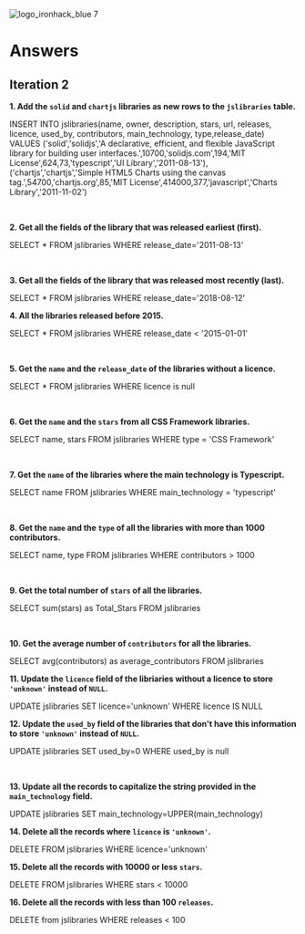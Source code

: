 ![logo_ironhack_blue 7](https://user-images.githubusercontent.com/23629340/40541063-a07a0a8a-601a-11e8-91b5-2f13e4e6b441.png)

# Answers

## Iteration 2

**1. Add the `solid` and `chartjs` libraries as new rows to the `jslibraries` table.**

INSERT INTO jslibraries(name, owner, description, stars, url, releases, licence, used_by, contributors, main_technology, type,release_date)
VALUES ('solid','solidjs','A declarative, efficient, and flexible JavaScript library for building user interfaces.',10700,'solidjs.com',194,'MIT License',624,73,'typescript','UI Library','2011-08-13'),
('chartjs','chartjs','Simple HTML5 Charts using the canvas tag.',54700,'chartjs.org',85,'MIT License',414000,377,'javascript','Charts Library','2011-11-02')

<br>

**2. Get all the fields of the library that was released earliest (first).**


SELECT \*
FROM jslibraries
WHERE release_date='2011-08-13'

<br>

**3. Get all the fields of the library that was released most recently (last).**


SELECT \*
FROM jslibraries
WHERE release_date='2018-08-12'
<br>

**4. All the libraries released before 2015.**


SELECT \*
FROM jslibraries
WHERE release_date < '2015-01-01'

<br>

**5. Get the `name` and the `release_date` of the libraries without a licence.**


SELECT \*
FROM jslibraries
WHERE licence is null

<br>

**6. Get the `name` and the `stars` from all CSS Framework libraries.**


SELECT name, stars
FROM jslibraries
WHERE type = 'CSS Framework'

<br>

**7. Get the `name` of the libraries where the main technology is Typescript.**


SELECT name
FROM jslibraries
WHERE main_technology = 'typescript'

<br>

**8. Get the `name` and the `type` of all the libraries with more than 1000 contributors.**


SELECT name, type
FROM jslibraries
WHERE contributors > 1000

<br>

**9. Get the total number of `stars` of all the libraries.**


SELECT sum(stars) as Total_Stars
FROM jslibraries

<br>

**10. Get the average number of `contributors` for all the libraries.**


SELECT avg(contributors) as average_contributors
FROM jslibraries
<br>

**11. Update the `licence` field of the libriaries without a licence to store `'unknown'` instead of `NULL`.**


UPDATE jslibraries 
SET licence='unknown' 
WHERE licence IS NULL
<br>

**12. Update the `used_by` field of the libraries that don't have this information to store `'unknown'` instead of `NULL`.**


UPDATE jslibraries 
SET used_by=0 
WHERE used_by is null

<br>

**13. Update all the records to capitalize the string provided in the `main_technology` field.**


UPDATE jslibraries 
SET main_technology=UPPER(main_technology)
<br>

**14. Delete all the records where `licence` is `'unknown'`.**


DELETE FROM jslibraries 
WHERE licence='unknown'
<br>

**15. Delete all the records with 10000 or less `stars`.**


DELETE FROM jslibraries 
WHERE stars < 10000
<br>

**16. Delete all the records with less than 100 `releases`.**


DELETE from jslibraries 
WHERE releases < 100